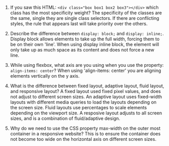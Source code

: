 <!-- Answers to the Self Study Questions go here -->

1. If you saw this HTML: `<div class="box box1 box2 box3"></div>` which class has the most specificity weight?
The specificity of the classes are the same, single they are single class selectors. If there are conflicting styles, the rule that appears last will take priority over the others.

2. Describe the difference between `display: block;` and `display: inline;`.
Display block allows elements to take up the full width, forcing them to be on their own 'line'. When using display inline block, the element will only take up as much space as its content and does not force a new line.

3. While using flexbox, what axis are you using when you use the property: `align-items: center`?
When using 'align-items: center' you are aligning elements vertically on the y axis.

4. What is the difference between fixed layout, adaptive layout, fluid layout, and responsive layout?
A fixed layout used fixed pixel values, and does not adjust to different screen sizes. An adaptive layout uses fixed-width layouts with different media queries to load the layouts depending on the screen size. Fluid layouts use percentages to scale elements depending on the viewport size. A resposive layout adjusts to all screen sizes, and is a combination of fluid/adaptive design.

5. Why do we need to use the CSS property max-width on the outer most container in a responsive website?
This is to ensure the container does not become too wide on the horizontal axis on different screen sizes.
